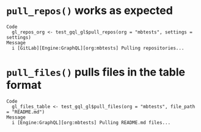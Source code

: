 # `pull_repos()` works as expected

    Code
      gl_repos_org <- test_gql_gl$pull_repos(org = "mbtests", settings = settings)
    Message
      i [GitLab][Engine:GraphQL][org:mbtests] Pulling repositories...

# `pull_files()` pulls files in the table format

    Code
      gl_files_table <- test_gql_gl$pull_files(org = "mbtests", file_path = "README.md")
    Message
      i [Engine:GraphQL][org:mbtests] Pulling README.md files...

